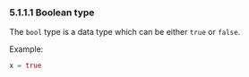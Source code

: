 ### 5.1.1.1 Boolean type

The `bool` type is a data type which can be either `true` or `false`.

Example:

```rust
x = true
```